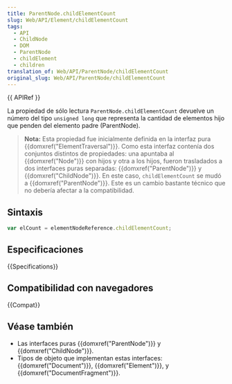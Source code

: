```yaml
---
title: ParentNode.childElementCount
slug: Web/API/Element/childElementCount
tags:
  - API
  - ChildNode
  - DOM
  - ParentNode
  - childElement
  - children
translation_of: Web/API/ParentNode/childElementCount
original_slug: Web/API/ParentNode/childElementCount
---
```


{{ APIRef }}

La propiedad de sólo lectura `ParentNode.childElementCount` devuelve un número del tipo `unsigned long` que representa la cantidad de elementos hijo que penden del elemento padre (ParentNode).

> **Nota:** Esta propiedad fue inicialmente definida en la interfaz pura {{domxref("ElementTraversal")}}. Como esta interfaz contenía dos conjuntos distintos de propiedades: una apuntaba al {{domxref("Node")}} con hijos y otra a los hijos, fueron trasladados a dos interfaces puras separadas: {{domxref("ParentNode")}} y {{domxref("ChildNode")}}. En este caso, `childElementCount` se mudó a {{domxref("ParentNode")}}. Este es un cambio bastante técnico que no debería afectar a la compatibilidad.

## Sintaxis

```js
var elCount = elementNodeReference.childElementCount;
```

## Especificaciones

{{Specifications}}

## Compatibilidad con navegadores

{{Compat}}

## Véase también

- Las interfaces puras {{domxref("ParentNode")}} y {{domxref("ChildNode")}}.
- Tipos de objeto que implementan estas interfaces: {{domxref("Document")}}, {{domxref("Element")}}, y {{domxref("DocumentFragment")}}.
